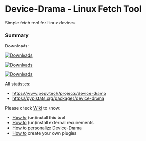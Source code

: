# Device-Drama - Linux Fetch Tool

Simple fetch tool for Linux devices

### Summary

Downloads:

[![Downloads](https://static.pepy.tech/badge/device-drama)](https://pepy.tech/project/device-drama)

[![Downloads](https://static.pepy.tech/badge/device-drama/month)](https://pepy.tech/project/device-drama)

[![Downloads](https://static.pepy.tech/badge/device-drama/week)](https://pepy.tech/project/device-drama)

All statistics:
- https://www.pepy.tech/projects/device-drama
- https://pypistats.org/packages/device-drama

Please check [Wiki](https://github.com/8tm/device-drama/wiki/Home) to know:
- [How to](https://github.com/8tm/device-drama/wiki/installation) (un)install this tool
- [How to](https://github.com/8tm/device-drama/wiki/requirements) (un)install external requirements
- [How to](https://github.com/8tm/device-drama/wiki/personalization) personalize Device-Drama
- [How to](https://github.com/8tm/device-drama/wiki/plugins) create your own plugins
